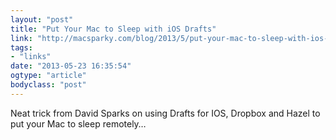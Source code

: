 ```yaml
---
layout: "post"
title: "Put Your Mac to Sleep with iOS Drafts"
link: "http://macsparky.com/blog/2013/5/put-your-mac-to-sleep-with-ios-drafts"
tags: 
- "links"
date: "2013-05-23 16:35:54"
ogtype: "article"
bodyclass: "post"
---
```


Neat trick from David Sparks on using Drafts for IOS, Dropbox and Hazel to put your Mac to sleep remotely…